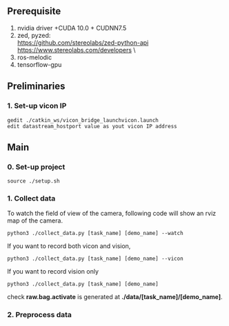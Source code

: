 ## Prerequisite
1. nvidia driver +CUDA 10.0 + CUDNN7.5
2. zed, pyzed:\
 https://github.com/stereolabs/zed-python-api \
 https://www.stereolabs.com/developers \
3. ros-melodic
4. tensorflow-gpu

## Preliminaries
### 1. Set-up vicon IP
```
gedit ./catkin_ws/vicon_bridge_launchvicon.launch
edit datastream_hostport value as yout vicon IP address
```

## Main
### 0. Set-up project
```
source ./setup.sh
```

### 1. Collect data  
To watch the field of view of the camera, following code will show an rviz map of the camera.
```
python3 ./collect_data.py [task_name] [demo_name] --watch
```

If you want to record both vicon and vision, 
```
python3 ./collect_data.py [task_name] [demo_name] --vicon
```

If you want to record vision only
```
python3 ./collect_data.py [task_name] [demo_name]
```

check **raw.bag.activate** is generated at **./data/[task_name]/[demo_name]**.

### 2. Preprocess data
